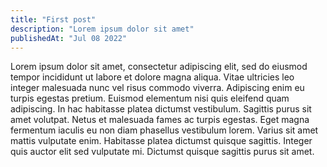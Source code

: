 ```yaml
---
title: "First post"
description: "Lorem ipsum dolor sit amet"
publishedAt: "Jul 08 2022"
---
```


Lorem ipsum dolor sit amet, consectetur adipiscing elit, sed do eiusmod tempor incididunt ut labore et dolore magna aliqua.
Vitae ultricies leo integer malesuada nunc vel risus commodo viverra.
Adipiscing enim eu turpis egestas pretium.
Euismod elementum nisi quis eleifend quam adipiscing.
In hac habitasse platea dictumst vestibulum.
Sagittis purus sit amet volutpat.
Netus et malesuada fames ac turpis egestas.
Eget magna fermentum iaculis eu non diam phasellus vestibulum lorem.
Varius sit amet mattis vulputate enim.
Habitasse platea dictumst quisque sagittis.
Integer quis auctor elit sed vulputate mi.
Dictumst quisque sagittis purus sit amet.
